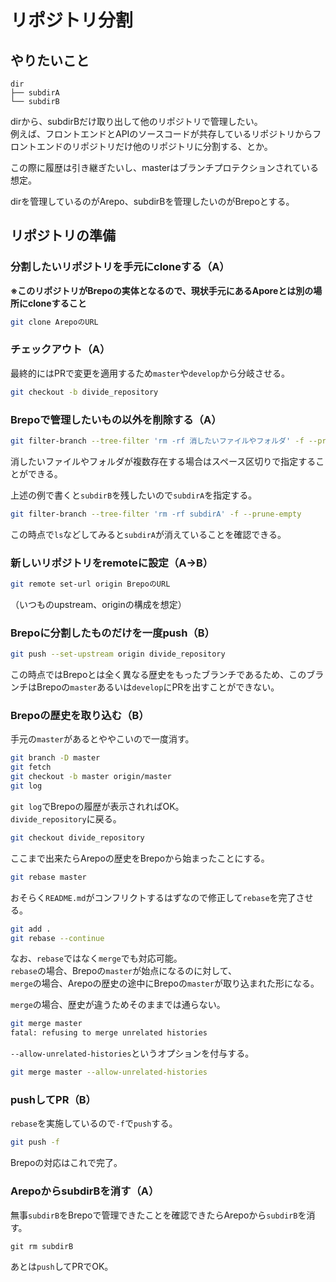 # リポジトリ分割

## やりたいこと

```text
dir
├── subdirA
└── subdirB
```

dirから、subdirBだけ取り出して他のリポジトリで管理したい。  
例えば、フロントエンドとAPIのソースコードが共存しているリポジトリからフロントエンドのリポジトリだけ他のリポジトリに分割する、とか。

この際に履歴は引き継ぎたいし、masterはブランチプロテクションされている想定。

dirを管理しているのがArepo、subdirBを管理したいのがBrepoとする。

## リポジトリの準備

### 分割したいリポジトリを手元にcloneする（A）

**※このリポジトリがBrepoの実体となるので、現状手元にあるAporeとは別の場所にcloneすること**

```bash
git clone ArepoのURL
```

### チェックアウト（A）

最終的にはPRで変更を適用するため`master`や`develop`から分岐させる。

```bash
git checkout -b divide_repository
```

### Brepoで管理したいもの以外を削除する（A）

```bash
git filter-branch --tree-filter 'rm -rf 消したいファイルやフォルダ' -f --prune-empty
```

消したいファイルやフォルダが複数存在する場合はスペース区切りで指定することができる。

上述の例で書くと`subdirB`を残したいので`subdirA`を指定する。

```bash
git filter-branch --tree-filter 'rm -rf subdirA' -f --prune-empty
```

この時点で`ls`などしてみると`subdirA`が消えていることを確認できる。

### 新しいリポジトリをremoteに設定（A→B）

```bash
git remote set-url origin BrepoのURL
```

（いつものupstream、originの構成を想定）

### Brepoに分割したものだけを一度push（B）

```bash
git push --set-upstream origin divide_repository
```

この時点ではBrepoとは全く異なる歴史をもったブランチであるため、このブランチはBrepoの`master`あるいは`develop`にPRを出すことができない。

### Brepoの歴史を取り込む（B）

手元の`master`があるとややこいので一度消す。

```bash
git branch -D master
git fetch
git checkout -b master origin/master
git log
```

`git log`でBrepoの履歴が表示されればOK。  
`divide_repository`に戻る。

```bash
git checkout divide_repository
```

ここまで出来たらArepoの歴史をBrepoから始まったことにする。

```bash
git rebase master
```

おそらく`README.md`がコンフリクトするはずなので修正して`rebase`を完了させる。

```bash
git add .
git rebase --continue
```

なお、`rebase`ではなく`merge`でも対応可能。  
`rebase`の場合、Brepoの`master`が始点になるのに対して、  
`merge`の場合、Arepoの歴史の途中にBrepoの`master`が取り込まれた形になる。

`merge`の場合、歴史が違うためそのままでは通らない。

```bash
git merge master
fatal: refusing to merge unrelated histories
```

`--allow-unrelated-histories`というオプションを付与する。

```bash
git merge master --allow-unrelated-histories
```

### pushしてPR（B）

`rebase`を実施しているので`-f`で`push`する。

```bash
git push -f
```

Brepoの対応はこれで完了。

### ArepoからsubdirBを消す（A）

無事`subdirB`をBrepoで管理できたことを確認できたらArepoから`subdirB`を消す。

```text
git rm subdirB
```

あとは`push`してPRでOK。

